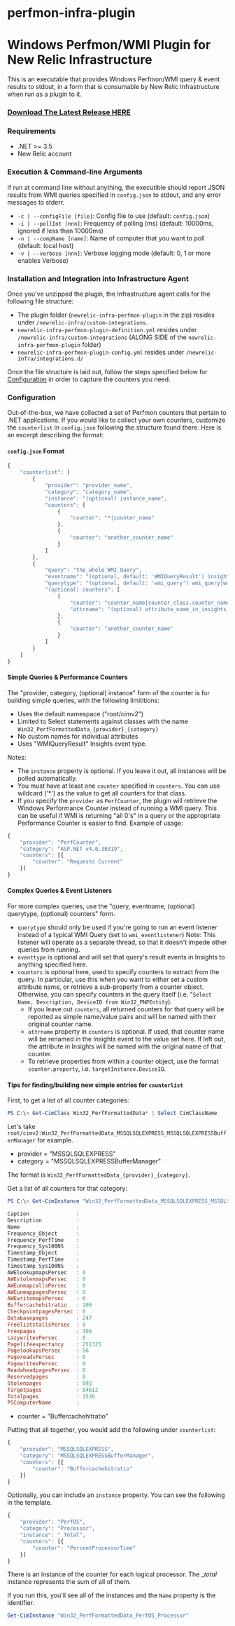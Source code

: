# perfmon-infra-plugin

Windows Perfmon/WMI Plugin for New Relic Infrastructure
=======================================================

This is an executable that provides Windows Perfmon/WMI query & event results to stdout, in a form that is consumable by New Relic Infrastructure when run as a plugin to it.

### [Download The Latest Release HERE](https://source.datanerd.us/FIT/perfmon-infra-plugin/releases/latest)

### Requirements

* .NET >= 3.5
* New Relic account

### Execution & Command-line Arguments

If run at command line without anything, the executible should report JSON results from WMI queries specified in `config.json` to stdout, and any error messages to stderr.

* `-c | --configFile [file]`: Config file to use (default: `config.json`)
* `-i | --pollInt [nnn]`: Frequency of polling (ms) (default: 10000ms, ignored if less than 10000ms)
* `-n | --compName [name]`: Name of computer that you want to poll (default: local host)
* `-v | --verbose [nnn]`: Verbose logging mode (default: 0, 1 or more enables Verbose)

### Installation and Integration into Infrastructure Agent

Once you've unzipped the plugin, the Infrastructure agent calls for the following file structure:

* The plugin folder (`newrelic-infra-perfmon-plugin` in the zip) resides under `/newrelic-infra/custom-integrations`.
* `newrelic-infra-perfmon-plugin-definition.yml` resides under `/newrelic-infra/custom-integrations` (ALONG SIDE of the `newrelic-infra-perfmon-plugin` folder)
* `newrelic-infra-perfmon-plugin-config.yml` resides under `/newrelic-infra/integrations.d/`

Once the file structure is laid out, follow the steps specified below for [Configuration](#configuration) in order to capture the counters you need.

### Configuration

Out-of-the-box, we have collected a set of Perfmon counters that pertain to .NET applications. If you would like to collect your own counters, customize the `counterlist` in `config.json` following the structure found there. Here is an excerpt describing the format:

#### `config.json` Format

```javascript
{
	"counterlist": [
		{
			"provider": "provider_name",
			"category": "category_name",
			"instance": "(optional) instance_name",
			"counters": [
				{
            		"counter": "*|counter_name"
        		},
        		{
        			"counter": "another_counter_name"
        		}
            ]
		},
		{
			"query": "the_whole_WMI_Query",
			"eventname": "(optional, default: 'WMIQueryResult') insights_event_name",
			"querytype": "(optional, default: 'wmi_query') wmi_query|wmi_eventlistener",
			"(optional) counters": [
				{
            		"counter": "counter_name|counter_class.counter_name",
            		"attrname": "(optional) attribute_name_in_insights_event"
        		},
        		{
        			"counter": "another_counter_name"
        		}
        	]
		}
	]
}
```

#### Simple Queries & Performance Counters

The "provider, category, (optional) instance" form of the counter is for building simple queries, with the following limititions:
  * Uses the default namespace ("root/cimv2")
  * Limited to Select statements against classes with the name `Win32_PerfFormattedData_{provider}_{category}`
  * No custom names for individual attributes
  * Uses "WMIQueryResult" Insights event type.

Notes:
  * The `instance` property is optional. If you leave it out, all instances will be polled automatically.
  * You must have at least one `counter` specified in `counters`. You can use wildcard ('*') as the value to get all counters for that class.
  * If you specify the `provider` as `PerfCounter`, the plugin will retrieve the Windows Performance Counter instead of running a WMI query. This can be useful if WMI is returning "all 0's" in a query or the appropriate Performance Counter is easier to find. Example of usage:
```javascript
{
	"provider": "PerfCounter",
	"category": "ASP.NET v4.0.30319",
	"counters": [{
		"counter": "Requests Current"
	}]
}
```

#### Complex Queries & Event Listeners

For more complex queries, use the "query, eventname, (optional) querytype, (optional) counters" form.
* `querytype` should only be used if you're going to run an event listener instead of a typical WMI Query (set to `wmi_eventlistener`) Note: This listener will operate as a separate thread, so that it doesn't impede other queries from running.
* `eventtype` is optional and will set that query's result events in Insights to anything specified here.
* `counters` is optional here, used to specify counters to extract from the query. In particular, use this when you want to either set a custom attribute name, or retrieve a sub-property from a counter object. Otherwise, you can specify counters in the query itself (i.e. "`Select Name, Description, DeviceID from Win32_PNPEntity`).
  * If you leave out `counters`, all returned counters for that query will be reported as simple name/value pairs and will be named with their original counter name.
  * `attrname` property in `counters` is optional. If used, that counter name will be renamed in the Insights event to the value set here. If left out, the attribute in Insights will be named with the original name of that counter.
  * To retrieve properties from within a counter object, use the format `counter.property`, i.e. `targetInstance.DeviceID`.

#### Tips for finding/building new simple entries for `counterlist`

First, to get a list of all counter categories:

```powershell
PS C:\> Get-CimClass Win32_PerfFormattedData* | Select CimClassName
```

Let's take `root/cimv2:Win32_PerfFormattedData_MSSQLSQLEXPRESS_MSSQLSQLEXPRESSBufferManager` for example.

* provider = "MSSQLSQLEXPRESS"
* category = "MSSQLSQLEXPRESSBufferManager"

The format is `Win32_PerfFormattedData_{provider}_{category}`.

Get a list of all counters for that category:

```powershell
PS C:\> Get-CimInstance "Win32_PerfFormattedData_MSSQLSQLEXPRESS_MSSQLSQLEXPRESSBufferManager"

Caption               :
Description           :
Name                  :
Frequency_Object      :
Frequency_PerfTime    :
Frequency_Sys100NS    :
Timestamp_Object      :
Timestamp_PerfTime    :
Timestamp_Sys100NS    :
AWElookupmapsPersec   : 0
AWEstolenmapsPersec   : 0
AWEunmapcallsPersec   : 0
AWEunmappagesPersec   : 0
AWEwritemapsPersec    : 0
Buffercachehitratio   : 100
CheckpointpagesPersec : 0
Databasepages         : 247
FreeliststallsPersec  : 0
Freepages             : 396
LazywritesPersec      : 0
Pagelifeexpectancy    : 251325
PagelookupsPersec     : 56
PagereadsPersec       : 0
PagewritesPersec      : 0
ReadaheadpagesPersec  : 0
Reservedpages         : 0
Stolenpages           : 893
Targetpages           : 84612
Totalpages            : 1536
PSComputerName        :
```

* counter = "Buffercachehitratio"

Putting that all together, you would add the following under `counterlist`:

```javascript
{
	"provider": "MSSQLSQLEXPRESS",
	"category": "MSSQLSQLEXPRESSBufferManager",
	"counters": [{
		"counter": "Buffercachehitratio"
	}]
}
```

Optionally, you can include an `instance` property. You can see the following in the template.

```javascript
{
	"provider": "PerfOS",
	"category": "Processor",
	"instance": "_Total",
	"counters": [{
		"counter": "PercentProcessorTime"
	}]
}
```
There is an instance of the counter for each logical processor. The __total_ instance represents the sum of all of them.

If you run this, you'll see all of the instances and the `Name` property is the identifier.
```powershell
Get-CimInstance "Win32_PerfFormattedData_PerfOS_Processor"
```
